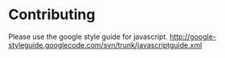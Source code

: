 # Contributing 

Please use the google style guide for javascript. 
http://google-styleguide.googlecode.com/svn/trunk/javascriptguide.xml